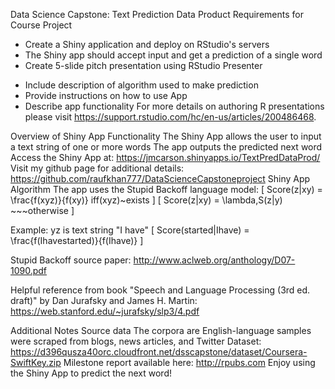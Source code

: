 Data Science Capstone: Text Prediction Data Product
Requirements for Course Project
- Create a Shiny application and deploy on RStudio's servers
- The Shiny app should accept input and get a prediction of a single word
- Create 5-slide pitch presentation using RStudio Presenter
* Include description of algorithm used to make prediction
* Provide instructions on how to use App
* Describe app functionality
For more details on authoring R presentations please visit https://support.rstudio.com/hc/en-us/articles/200486468.

Overview of Shiny App Functionality
The Shiny App allows the user to input a text string of one or more words
The app outputs the predicted next word
Access the Shiny App at: https://jmcarson.shinyapps.io/TextPredDataProd/
Visit my github page for additional details: https://github.com/raufkhan777/DataScienceCapstoneproject
Shiny App Algorithm
The app uses the Stupid Backoff language model: [ Score(z|xy) = \frac{f(xyz)}{f(xy)} iff(xyz)~exists ] [ Score(z|xy) = \lambda,S(z|y) ~~~otherwise ]

Example: yz is text string "I have" [ Score(started|Ihave) = \frac{f(Ihavestarted)}{f(Ihave)} ]

Stupid Backoff source paper: http://www.aclweb.org/anthology/D07-1090.pdf

Helpful reference from book "Speech and Language Processing (3rd ed. draft)" by Dan Jurafsky and James H. Martin: https://web.stanford.edu/~jurafsky/slp3/4.pdf

Additional Notes
Source data
The corpora are English-language samples were scraped from blogs, news articles, and Twitter
Dataset: https://d396qusza40orc.cloudfront.net/dsscapstone/dataset/Coursera-SwiftKey.zip
Milestone report available here: http://rpubs.com
Enjoy using the Shiny App to predict the next word!
